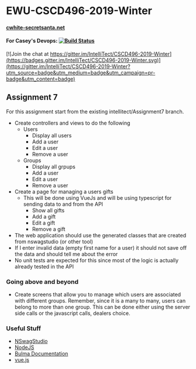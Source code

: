 # EWU-CSCD496-2019-Winter
#### [cwhite-secretsanta.net](https://cwhite-secretsanta.azurewebsites.net)
#### For Casey's Devops:   [![Build Status](https://dev.azure.com/CaseyWhite/SecretSanta/_apis/build/status/SecretSanta?branchName=Assignment7)](https://dev.azure.com/CaseyWhite/SecretSanta/_build/latest?definitionId=7&branchName=Assignment7)



[![Join the chat at https://gitter.im/IntelliTect/CSCD496-2019-Winter](https://badges.gitter.im/IntelliTect/CSCD496-2019-Winter.svg)](https://gitter.im/IntelliTect/CSCD496-2019-Winter?utm_source=badge&utm_medium=badge&utm_campaign=pr-badge&utm_content=badge)


## Assignment 7

For this assignment start from the existing intellitect/Assignment7 branch.

- Create controllers and views to do the following
  - Users
     - Display all users
     - Add a user
     - Edit a user
     - Remove a user
  - Groups
     - Display all grpups
     - Add a user
     - Edit a user
     - Remove a user
- Create a page for managing a users gifts
   - This will be done using VueJs and will be using typescript for sending data to and from the API
     - Show all gifts
     - Add a gift
     - Edit a gift
     - Remove a gift
- The web application should use the generated classes that are created from nswagstudio (or other tool)
- If I enter invalid data (empty first name for a user) it should not save off the data and should tell me about the error
- No unit tests are expected for this since most of the logic is actually already tested in the API

### Going above and beyond
- Create screens that allow you to manage which users are associated with different groups. Remember, since it is a many to many, users can belong to more than one group. This can be done either using the server side calls or the javascript calls, dealers choice.

### Useful Stuff

- [NSwagStudio](https://github.com/RSuter/NSwag/wiki/NSwagStudio)
- [NodeJS](https://nodejs.org/en/)
- [Bulma Documentation](https://bulma.io/documentation/)
- [vue.js](https://vuejs.org/)

